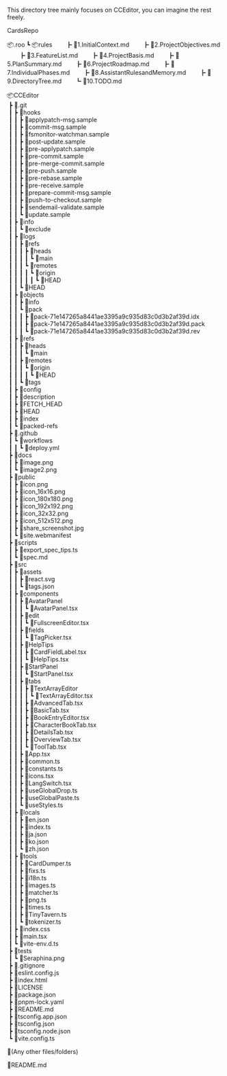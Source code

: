 This directory tree mainly focuses on CCEditor, you can imagine the rest freely.

CardsRepo

📦.roo
┗ 📦rules
　　┣ 📜1.InitialContext.md
　　┣ 📜2.ProjectObjectives.md
　　┣ 📜3.FeatureList.md
　　┣ 📜4.ProjectBasis.md
　　┣ 📜5.PlanSummary.md
　　┣ 📜6.ProjectRoadmap.md
　　┣ 📜7.IndividualPhases.md
　　┣ 📜8.AssistantRulesandMemory.md
　　┣ 📜9.DirectoryTree.md
　　┗ 📜10.TODO.md

📦CCEditor  
 ┣ 📂.git  
 ┃ ┣ 📂hooks  
 ┃ ┃ ┣ 📜applypatch-msg.sample  
 ┃ ┃ ┣ 📜commit-msg.sample  
 ┃ ┃ ┣ 📜fsmonitor-watchman.sample  
 ┃ ┃ ┣ 📜post-update.sample  
 ┃ ┃ ┣ 📜pre-applypatch.sample  
 ┃ ┃ ┣ 📜pre-commit.sample  
 ┃ ┃ ┣ 📜pre-merge-commit.sample  
 ┃ ┃ ┣ 📜pre-push.sample  
 ┃ ┃ ┣ 📜pre-rebase.sample  
 ┃ ┃ ┣ 📜pre-receive.sample  
 ┃ ┃ ┣ 📜prepare-commit-msg.sample  
 ┃ ┃ ┣ 📜push-to-checkout.sample  
 ┃ ┃ ┣ 📜sendemail-validate.sample  
 ┃ ┃ ┗ 📜update.sample  
 ┃ ┣ 📂info  
 ┃ ┃ ┗ 📜exclude  
 ┃ ┣ 📂logs  
 ┃ ┃ ┣ 📂refs  
 ┃ ┃ ┃ ┣ 📂heads  
 ┃ ┃ ┃ ┃ ┗ 📜main  
 ┃ ┃ ┃ ┗ 📂remotes  
 ┃ ┃ ┃ ┃ ┗ 📂origin  
 ┃ ┃ ┃ ┃ ┃ ┗ 📜HEAD  
 ┃ ┃ ┗ 📜HEAD  
 ┃ ┣ 📂objects  
 ┃ ┃ ┣ 📂info  
 ┃ ┃ ┗ 📂pack  
 ┃ ┃ ┃ ┣ 📜pack-71e147265a8441ae3395a9c935d83c0d3b2af39d.idx  
 ┃ ┃ ┃ ┣ 📜pack-71e147265a8441ae3395a9c935d83c0d3b2af39d.pack  
 ┃ ┃ ┃ ┗ 📜pack-71e147265a8441ae3395a9c935d83c0d3b2af39d.rev  
 ┃ ┣ 📂refs  
 ┃ ┃ ┣ 📂heads  
 ┃ ┃ ┃ ┗ 📜main  
 ┃ ┃ ┣ 📂remotes  
 ┃ ┃ ┃ ┗ 📂origin  
 ┃ ┃ ┃ ┃ ┗ 📜HEAD  
 ┃ ┃ ┗ 📂tags  
 ┃ ┣ 📜config  
 ┃ ┣ 📜description  
 ┃ ┣ 📜FETCH_HEAD  
 ┃ ┣ 📜HEAD  
 ┃ ┣ 📜index  
 ┃ ┗ 📜packed-refs  
 ┣ 📂.github  
 ┃ ┗ 📂workflows  
 ┃ ┃ ┗ 📜deploy.yml  
 ┣ 📂docs  
 ┃ ┣ 📜image.png  
 ┃ ┗ 📜image2.png  
 ┣ 📂public  
 ┃ ┣ 📜icon.png  
 ┃ ┣ 📜icon_16x16.png  
 ┃ ┣ 📜icon_180x180.png  
 ┃ ┣ 📜icon_192x192.png  
 ┃ ┣ 📜icon_32x32.png  
 ┃ ┣ 📜icon_512x512.png  
 ┃ ┣ 📜share_screenshot.jpg  
 ┃ ┗ 📜site.webmanifest  
 ┣ 📂scripts  
 ┃ ┣ 📜export_spec_tips.ts  
 ┃ ┗ 📜spec.md  
 ┣ 📂src  
 ┃ ┣ 📂assets  
 ┃ ┃ ┣ 📜react.svg  
 ┃ ┃ ┗ 📜tags.json  
 ┃ ┣ 📂components  
 ┃ ┃ ┣ 📂AvatarPanel  
 ┃ ┃ ┃ ┗ 📜AvatarPanel.tsx  
 ┃ ┃ ┣ 📂edit  
 ┃ ┃ ┃ ┗ 📜FullscreenEditor.tsx  
 ┃ ┃ ┣ 📂fields  
 ┃ ┃ ┃ ┗ 📜TagPicker.tsx  
 ┃ ┃ ┣ 📂HelpTips  
 ┃ ┃ ┃ ┣ 📜CardFieldLabel.tsx  
 ┃ ┃ ┃ ┗ 📜HelpTips.tsx  
 ┃ ┃ ┣ 📂StartPanel  
 ┃ ┃ ┃ ┗ 📜StartPanel.tsx  
 ┃ ┃ ┣ 📂tabs  
 ┃ ┃ ┃ ┣ 📂TextArrayEditor  
 ┃ ┃ ┃ ┃ ┗ 📜TextArrayEditor.tsx  
 ┃ ┃ ┃ ┣ 📜AdvancedTab.tsx  
 ┃ ┃ ┃ ┣ 📜BasicTab.tsx  
 ┃ ┃ ┃ ┣ 📜BookEntryEditor.tsx  
 ┃ ┃ ┃ ┣ 📜CharacterBookTab.tsx  
 ┃ ┃ ┃ ┣ 📜DetailsTab.tsx  
 ┃ ┃ ┃ ┣ 📜OverviewTab.tsx  
 ┃ ┃ ┃ ┗ 📜ToolTab.tsx  
 ┃ ┃ ┣ 📜App.tsx  
 ┃ ┃ ┣ 📜common.ts  
 ┃ ┃ ┣ 📜constants.ts  
 ┃ ┃ ┣ 📜icons.tsx  
 ┃ ┃ ┣ 📜LangSwitch.tsx  
 ┃ ┃ ┣ 📜useGlobalDrop.ts  
 ┃ ┃ ┣ 📜useGlobalPaste.ts  
 ┃ ┃ ┗ 📜useStyles.ts  
 ┃ ┣ 📂locals  
 ┃ ┃ ┣ 📜en.json  
 ┃ ┃ ┣ 📜index.ts  
 ┃ ┃ ┣ 📜ja.json  
 ┃ ┃ ┣ 📜ko.json  
 ┃ ┃ ┗ 📜zh.json  
 ┃ ┣ 📂tools  
 ┃ ┃ ┣ 📜CardDumper.ts  
 ┃ ┃ ┣ 📜fixs.ts  
 ┃ ┃ ┣ 📜i18n.ts  
 ┃ ┃ ┣ 📜images.ts  
 ┃ ┃ ┣ 📜matcher.ts  
 ┃ ┃ ┣ 📜png.ts  
 ┃ ┃ ┣ 📜times.ts  
 ┃ ┃ ┣ 📜TinyTavern.ts  
 ┃ ┃ ┗ 📜tokenizer.ts  
 ┃ ┣ 📜index.css  
 ┃ ┣ 📜main.tsx  
 ┃ ┗ 📜vite-env.d.ts  
 ┣ 📂tests  
 ┃ ┗ 📜Seraphina.png  
 ┣ 📜.gitignore  
 ┣ 📜eslint.config.js  
 ┣ 📜index.html  
 ┣ 📜LICENSE  
 ┣ 📜package.json  
 ┣ 📜pnpm-lock.yaml  
 ┣ 📜README.md  
 ┣ 📜tsconfig.app.json  
 ┣ 📜tsconfig.json  
 ┣ 📜tsconfig.node.json  
 ┗ 📜vite.config.ts

📜(Any other files/folders)

📜README.md